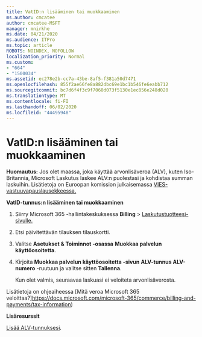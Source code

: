```yaml
---
title: VatID:n lisääminen tai muokkaaminen
ms.author: cmcatee
author: cmcatee-MSFT
manager: mnirkhe
ms.date: 04/21/2020
ms.audience: ITPro
ms.topic: article
ROBOTS: NOINDEX, NOFOLLOW
localization_priority: Normal
ms.custom:
- "664"
- "1500034"
ms.assetid: ec278e2b-cc7a-43be-8af5-f381a50d7471
ms.openlocfilehash: 855f2ae66fe8a882dbc69e1bc1b546fe6eabb712
ms.sourcegitcommit: bc7d6f4f3c9f7060d073f5130e1ec856e248d020
ms.translationtype: MT
ms.contentlocale: fi-FI
ms.lasthandoff: 06/02/2020
ms.locfileid: "44495948"
---
```

# <a name="how-to-add-or-edit-a-vatid"></a>VatID:n lisääminen tai muokkaaminen

**Huomautus:** Jos olet maassa, joka käyttää arvonlisäveroa (ALV), kuten Iso-Britannia, Microsoft Laskutus laskee ALV:n puolestasi ja kohdistaa summan laskuihin. Lisätietoja on Euroopan komission julkaisemassa [VIES-vastuuvapauslausekkeessa.](https://go.microsoft.com/fwlink/p/?LinkID=841741)

**VatID-tunnus:n lisääminen tai muokkaaminen**

1. Siirry Microsoft 365 -hallintakeskuksessa **Billing** \> [Laskutustuotteesi-sivulle.](https://go.microsoft.com/fwlink/p/?linkid=842054)

2. Etsi päivitettävän tilauksen tilauskortti.

3. Valitse **Asetukset & Toiminnot -osassa** **Muokkaa palvelun käyttöosoitetta**.

4. Kirjoita **Muokkaa palvelun käyttöosoitetta -sivun** **ALV-tunnus ALV-numero** -ruutuun ja valitse sitten **Tallenna**.

    Kun olet valmis, seuraavaa laskuasi ei veloiteta arvonlisäverosta.

Lisätietoja on ohjeaiheessa [Mitä veroa Microsoft 365 veloittaa?]https://docs.microsoft.com/microsoft-365/commerce/billing-and-payments/tax-information)

**Lisäresurssit**

[Lisää ALV-tunnuksesi](https://docs.microsoft.com/microsoft-365/commerce/billing-and-payments/tax-information?view=o365-worldwide#add-your-vat-id-eu-countries-only).